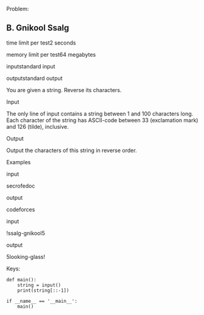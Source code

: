 Problem:
## B. Gnikool Ssalg
time limit per test2 seconds

memory limit per test64 megabytes

inputstandard input

outputstandard output

You are given a string. Reverse its characters.

Input

The only line of input contains a string between 1 and 100 characters long. Each character of the string has ASCII-code between 33 (exclamation mark) and 126 (tilde), inclusive.

Output

Output the characters of this string in reverse order.

Examples

input

secrofedoc

output

codeforces

input

!ssalg-gnikool5

output

5looking-glass!


Keys:
```
def main():
    string = input()
    print(string[::-1])

if __name__ == '__main__':
    main()
```
